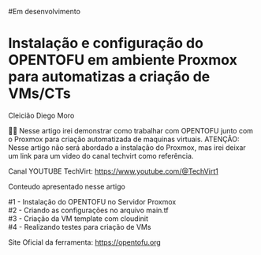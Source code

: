 #Em desenvolvimento

# Instalação e configuração do OPENTOFU em ambiente Proxmox para automatizas a criação de VMs/CTs


Cleicião Diego Moro<br>



 🤩🤩
Nesse artigo irei demonstrar como trabalhar com OPENTOFU junto com o  Proxmox para criação automatizada de maquinas virtuais.
ATENÇÃO: Nesse artigo não será abordado a instalação do Proxmox, mas irei deixar um link para um video do canal techvirt como referência.

Canal YOUTUBE TechVirt: https://www.youtube.com/@TechVirt1


Conteudo apresentado nesse artigo

#1 - Instalação do OPENTOFU no Servidor Proxmox<br>
#2 - Criando as configurações no arquivo main.tf<br> 
#3 - Criação da VM template com cloudinit<br>
#4 - Realizando testes para criação de VMs



Site Oficial da ferramenta: https://opentofu.org<br>


